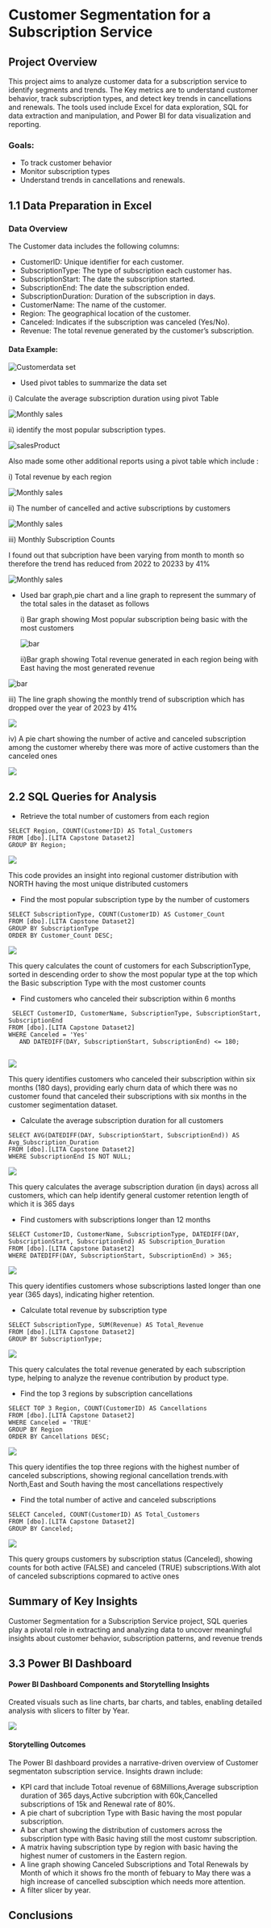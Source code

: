 # Customer Segmentation for a Subscription Service

## Project Overview
This project aims to analyze customer data for a subscription service to identify segments and trends. The Key metrics are to understand customer behavior, track subscription types, and detect key trends in cancellations and renewals. The tools used include Excel for data exploration, SQL for data extraction and manipulation, and Power BI for data visualization and reporting.


### Goals:
  - To track customer behavior
  - Monitor subscription types
  - Understand trends in cancellations and renewals.
    
## 1.1 Data Preparation in Excel
###  Data Overview

The Customer data includes the following columns:

- CustomerID: Unique identifier for each customer.
- SubscriptionType: The type of subscription each customer has.
- SubscriptionStart: The date the subscription started.
- SubscriptionEnd: The date the subscription ended.
- SubscriptionDuration: Duration of the subscription in days.
- CustomerName: The name of the customer.
- Region: The geographical location of the customer.
- Canceled: Indicates if the subscription was canceled (Yes/No).
- Revenue: The total revenue generated by the customer’s subscription.

#### Data Example:

![Customerdata set](https://github.com/sharifahstella/LITA-Capstone-Project2/blob/main/customerTable.JPG)

  - Used pivot tables to summarize the data set 

i) Calculate the average subscription duration using pivot Table 

![Monthly sales](https://github.com/sharifahstella/LITA-Capstone-Project2/blob/main/subscription.JPG)

ii) identify the most popular subscription types.

![salesProduct](https://github.com/sharifahstella/LITA-Capstone-Project2/blob/main/sub.JPG)

Also made some other additional reports using a pivot table which include :

i) Total revenue by each region

![Monthly sales](https://github.com/sharifahstella/LITA-Capstone-Project2/blob/main/revenue.JPG)

ii) The number of cancelled and active subscriptions by customers

![Monthly sales](https://github.com/sharifahstella/LITA-Capstone-Project2/blob/main/canceled.JPG)

iii) Monthly Subscription Counts

I found out that subcription have been varying from month to month so therefore the trend has reduced from 2022 to 20233 by 41%

![Monthly sales](https://github.com/sharifahstella/LITA-Capstone-Project2/blob/main/monthcount.JPG)

- Used bar graph,pie chart and a line graph to represent the summary of the total sales in the dataset as follows

  i) Bar graph showing Most popular subscription being basic with the most customers
  
  ![bar](https://github.com/sharifahstella/LITA-Capstone-Project2/blob/main/bar2.JPG)

  ii)Bar graph showing Total revenue generated in each region being with East having the most generated revenue

 ![bar](https://github.com/sharifahstella/LITA-Capstone-Project2/blob/main/bar3.JPG)

  iii) The line graph showing the monthly trend of subscription which has dropped over the year of 2023 by 41%

  ![](https://github.com/sharifahstella/LITA-Capstone-Project2/blob/main/line2.JPG)

  iv) A pie chart showing the number of active and canceled subscription among the customer whereby there was more of active customers than the canceled ones 

  ![](https://github.com/sharifahstella/LITA-Capstone-Project2/blob/main/pieee.JPG)

## 2.2 SQL Queries for Analysis

- Retrieve the total number of customers from each region

```
SELECT Region, COUNT(CustomerID) AS Total_Customers
FROM [dbo].[LITA Capstone Dataset2]
GROUP BY Region;

```

![](https://github.com/sharifahstella/LITA-Capstone-Project2/blob/main/res1.PNG)

This code provides an insight into regional customer distribution with NORTH having the most unique distributed customers


- Find the most popular subscription type by the number of customers

```
SELECT SubscriptionType, COUNT(CustomerID) AS Customer_Count
FROM [dbo].[LITA Capstone Dataset2]
GROUP BY SubscriptionType
ORDER BY Customer_Count DESC;

```
![](https://github.com/sharifahstella/LITA-Capstone-Project2/blob/main/res2.PNG)

This query calculates the count of customers for each SubscriptionType, sorted in descending order to show the most popular type at the top which the Basic subscription Type with the most customer counts 


- Find customers who canceled their subscription within 6 months

 ```
  SELECT CustomerID, CustomerName, SubscriptionType, SubscriptionStart, SubscriptionEnd
FROM [dbo].[LITA Capstone Dataset2]
WHERE Canceled = 'Yes' 
    AND DATEDIFF(DAY, SubscriptionStart, SubscriptionEnd) <= 180;
    
```
![](https://github.com/sharifahstella/LITA-Capstone-Project2/blob/main/no.PNG)

This query identifies customers who canceled their subscription within six months (180 days), providing early churn data of which there was no customer found that canceled their subscriptions with six months in the customer segimentation dataset.

- Calculate the average subscription duration for all customers

```
SELECT AVG(DATEDIFF(DAY, SubscriptionStart, SubscriptionEnd)) AS Avg_Subscription_Duration
FROM [dbo].[LITA Capstone Dataset2]
WHERE SubscriptionEnd IS NOT NULL;

```
![](https://github.com/sharifahstella/LITA-Capstone-Project2/blob/main/res4.PNG)

This query calculates the average subscription duration (in days) across all customers, which can help identify general customer retention length of which it is 365 days

- Find customers with subscriptions longer than 12 months

```
SELECT CustomerID, CustomerName, SubscriptionType, DATEDIFF(DAY, SubscriptionStart, SubscriptionEnd) AS Subscription_Duration
FROM [dbo].[LITA Capstone Dataset2]
WHERE DATEDIFF(DAY, SubscriptionStart, SubscriptionEnd) > 365;

```
![](https://github.com/sharifahstella/LITA-Capstone-Project2/blob/main/rres5.PNG)

This query identifies customers whose subscriptions lasted longer than one year (365 days), indicating higher retention.

- Calculate total revenue by subscription type

```
SELECT SubscriptionType, SUM(Revenue) AS Total_Revenue
FROM [dbo].[LITA Capstone Dataset2]
GROUP BY SubscriptionType;

```
![](https://github.com/sharifahstella/LITA-Capstone-Project2/blob/main/su.PNG)

This query calculates the total revenue generated by each subscription type, helping to analyze the revenue contribution by product type.

- Find the top 3 regions by subscription cancellations

```
SELECT TOP 3 Region, COUNT(CustomerID) AS Cancellations
FROM [dbo].[LITA Capstone Dataset2]
WHERE Canceled = 'TRUE'
GROUP BY Region
ORDER BY Cancellations DESC;
```
![](https://github.com/sharifahstella/LITA-Capstone-Project2/blob/main/medd.PNG)

This query identifies the top three regions with the highest number of canceled subscriptions, showing regional cancellation trends.with North,East and South having the most cancellations respectively

- Find the total number of active and canceled subscriptions

```
SELECT Canceled, COUNT(CustomerID) AS Total_Customers
FROM [dbo].[LITA Capstone Dataset2]
GROUP BY Canceled;

```
![](https://github.com/sharifahstella/LITA-Capstone-Project2/blob/main/act.PNG)

This query groups customers by subscription status (Canceled), showing counts for both active (FALSE) and canceled (TRUE) subscriptions.With alot of canceled subscriptions copmared to active ones

## Summary of Key Insights
Customer Segmentation for a Subscription Service project, SQL queries play a pivotal role in extracting and analyzing data to uncover meaningful insights about customer behavior, subscription patterns, and revenue trends

## 3.3 Power BI Dashboard

#### Power BI Dashboard Components and Storytelling Insights

Created visuals such as line charts, bar charts, and tables, enabling detailed analysis with slicers to filter by Year.

![](https://github.com/sharifahstella/LITA-Capstone-Project2/blob/main/segment.PNG)

#### Storytelling Outcomes
The Power BI dashboard provides a narrative-driven overview of Customer segmentaton subscription service. Insights drawn include:

- KPI card that include Totoal revenue of 68Millions,Average subscription duration of 365 days,Active subcription with 60k,Cancelled subscriptions of 15k and Renewal rate of 80%.
- A pie chart of subcription Type with Basic having the most popular subscription.
- A bar chart showing the distribution of customers across the subscription type with Basic having still the most customr subscription.
- A matrix having subscription type by region with basic having the highest numer of customers in the Eastern region.
- A line graph showing Canceled Subscriptions and Total Renewals by Month of which it shows fro the month of febuary to May there was a high increase of cancelled subsciption which needs more attention.
- A filter slicer by year.

## Conclusions



